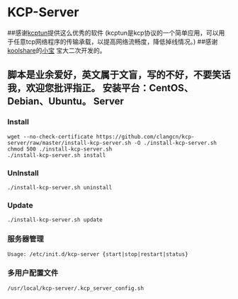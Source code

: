 KCP-Server
===========

##感谢[kcptun](https://github.com/xtaci/kcptun)提供这么优秀的软件
(kcptun是kcp协议的一个简单应用，可以用于任意tcp网络程序的传输承载，以提高网络流畅度，降低掉线情况。)
##感谢[koolshare](http://koolshare.cn/forum-72-1.html)的[小宝](http://koolshare.cn/space-uid-2380.html) 宝大二次开发的。

脚本是业余爱好，英文属于文盲，写的不好，不要笑话我，欢迎您批评指正。
安装平台：CentOS、Debian、Ubuntu。
Server
------

### Install

    wget --no-check-certificate https://github.com/clangcn/kcp-server/raw/master/install-kcp-server.sh -O ./install-kcp-server.sh
    chmod 500 ./install-kcp-server.sh
    ./install-kcp-server.sh install

### UnInstall

    ./install-kcp-server.sh uninstall

### Update

    ./install-kcp-server.sh update

### 服务器管理

    Usage: /etc/init.d/kcp-server {start|stop|restart|status}

### 多用户配置文件

    /usr/local/kcp-server/.kcp_server_config.sh
